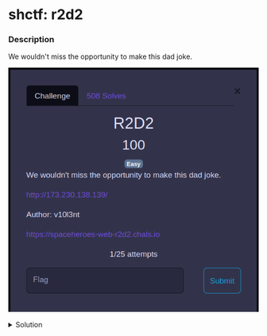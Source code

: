 # shctf: r2d2
### Description

We wouldn't miss the opportunity to make this dad joke.

![challenge name](../../.img/r2d2.png "challenge name")<br>

<details closed>
<summary>Solution</summary>
  
  
### Flag
```
shctf{th1s-aster0id-1$-n0t-3ntir3ly-stable}
```
### Detailed Solution

this is the basic challenge in a web category
there is a image whose name is robots.jpeg by looking the source code i got that there will be /robots.txt

![challenge source code](../../.img/r2d2-src.png "challenge source code")

finally visited to /robots.txt path and got the flag.

</details>
